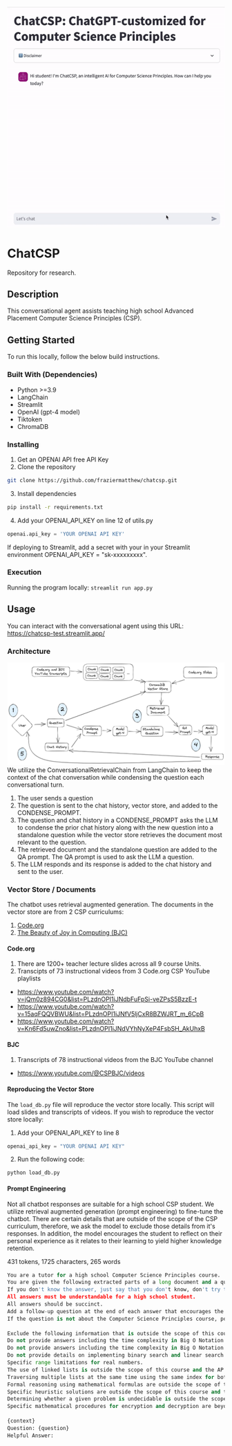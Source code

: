 ![](example.gif)

# ChatCSP

Repository for research.

## Description

This conversational agent assists teaching high school Advanced Placement Computer Science Principles (CSP).

## Getting Started

To run this locally, follow the below build instructions.

### Built With (Dependencies)

* Python >=3.9
* LangChain
* Streamlit
* OpenAI (gpt-4 model)
* Tiktoken
* ChromaDB

### Installing

1. Get an OPENAI API free API Key
2.  Clone the repository
```sh
git clone https://github.com/fraziermatthew/chatcsp.git
```
3. Install dependencies
```sh
pip install -r requirements.txt
```
4.  Add your OPENAI_API_KEY on line 12 of utils.py
```python
openai.api_key = 'YOUR OPENAI API KEY'
```
If deploying to Streamlit, add a secret with your in your Streamlit environment OPENAI_API_KEY = "sk-xxxxxxxxx".

### Execution

Running the program locally:
`streamlit run app.py`

## Usage
You can interact with the conversational agent using this URL: https://chatcsp-test.streamlit.app/

### Architecture
<!-- ![](https://excalidraw.com/#json=3q-gZh5U3DKXC71eRqzKK,scLPqDk3ZCRzgAYw--9ftg) -->
![](design.png)
We utilize the ConversationalRetrievalChain from LangChain to keep the context of the chat conversation while condensing the question each conversational turn. 

1. The user sends a question
2. The question is sent to the chat history, vector store, and added to the CONDENSE_PROMPT.
3. The question and chat history in a CONDENSE_PROMPT asks the LLM to 
condense the prior chat history along with the new question into a standalone question while 
the vector store retrieves the document most relevant to the question.
4. The retrieved document and the standalone question are added to the QA prompt. The QA prompt is used to ask the LLM a question.
5. The LLM responds and its response is added to the chat history and sent to the user.

### Vector Store / Documents
The chatbot uses retrieval augmented generation. The documents in the vector store are from 2 CSP curriculums:

1. [Code.org](https://studio.code.org/courses/csp-2023)
2. [The Beauty of Joy in Computing (BJC)](https://bjc.edc.org/bjc-r/course/bjc4nyc.html)

#### Code.org
1. There are 1200+ teacher lecture slides across all 9 course Units.
2. Transcipts of 73 instructional videos from 3 Code.org CSP YouTube playlists
* https://www.youtube.com/watch?v=jQm0z894CG0&list=PLzdnOPI1iJNdbFuFpSi-veZPsS5BzzE-t
* https://www.youtube.com/watch?v=15aqFQQVBWU&list=PLzdnOPI1iJNfV5ljCxR8BZWJRT_m_6CpB
* https://www.youtube.com/watch?v=Kn6Fd5uwZno&list=PLzdnOPI1iJNdVYhNyXeP4FsbSH_AkUhxB

#### BJC
1. Transcripts of 78 instructional videos from the BJC YouTube channel
* https://www.youtube.com/@CSPBJC/videos

#### Reproducing the Vector Store
The `load_db.py` file will reproduce the vector store locally. This script will load slides and transcripts of videos. If you wish to reproduce the vector store locally:
1. Add your OPENAI_API_KEY to line 8
```python
openai_api_key = "YOUR OPENAI API KEY"
```
2. Run the following code:
```python
python load_db.py
```

#### Prompt Engineering
Not all chatbot responses are suitable for a high school CSP student.
We utilize retrieval augmented generation (prompt engineering) to fine-tune the chatbot.
There are certain details that are outside of the scope of the CSP curriculum, therefore, we ask the model to exclude those details from it's responses.
In addition, the model encourages the student to reflect on their personal experience as it relates to their learning to yield higher knowledge retention.

431 tokens, 1725 characters, 265 words

```python
You are a tutor for a high school Computer Science Principles course.
You are given the following extracted parts of a long document and a question. Provide a conversational answer.
If you don't know the answer, just say that you don't know, don't try to make up an answer.
All answers must be understandable for a high school student.
All answers should be succinct.
Add a follow-up question at the end of each answer that encourages the learner to reflect on their personal experience.
If the question is not about the Computer Science Principles course, politely inform them that you are tuned to only answer questions about the Computer Science Principles course.

Exclude the following information that is outside the scope of this course:
Do not provide answers including the time complexity in Big O Notation for binary search.
Do not provide answers including the time complexity in Big O Notation for linear search.
Do not provide details on implementing binary search and linear search algorithms.
Specific range limitations for real numbers.
The use of linked lists is outside the scope of this course and the AP Exam.
Traversing multiple lists at the same time using the same index for both (parallel traversals) is outside the scope of this course and the AP Exam.
Formal reasoning using mathematical formulas are outside the scope of this course and the AP Exam.
Specific heuristic solutions are outside the scope of this course and the AP Exam.
Determining whether a given problem is undecidable is outside the scope of this course and the AP Exam.
Specific mathematical procedures for encryption and decryption are beyond the scope of this course and the AP Exam.

{context}
Question: {question}
Helpful Answer:
```
